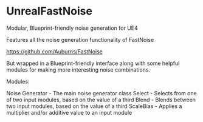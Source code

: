 # UnrealFastNoise
Modular, Blueprint-friendly noise generation for UE4

Features all the noise generation functionality of FastNoise

https://github.com/Auburns/FastNoise

But wrapped in a Blueprint-friendly interface along with some helpful modules for making more interesting noise combinations.

Modules:

Noise Generator - The main noise generator class
Select - Selects from one of two input modules, based on the value of a third
Blend - Blends between two input modules, based on the value of a third
ScaleBias - Applies a multiplier and/or additive value to an input module
